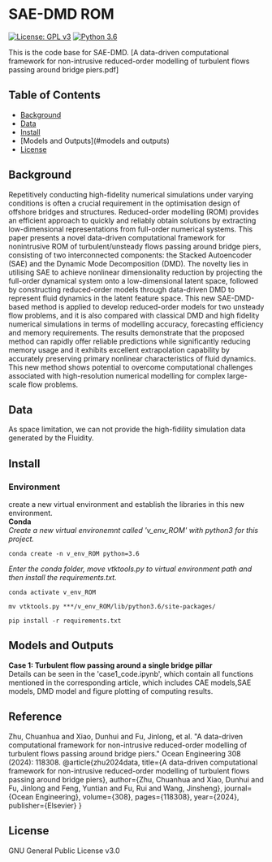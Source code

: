 # SAE-DMD ROM

[![License: GPL v3](https://img.shields.io/badge/License-GPLv3-blue.svg)](https://www.gnu.org/licenses/gpl-3.0)
[![Python 3.6](https://img.shields.io/badge/python-3.6-blue.svg)](https://www.python.org/downloads/release/python-360/)


This is the code base for SAE-DMD. [A data-driven computational framework for non-intrusive reduced-order modelling of turbulent flows passing around bridge piers.pdf]

## Table of Contents

- [Background](#background)
- [Data](#data)
- [Install](#install)
- [Models and Outputs](#models and outputs)
- [License](#license)


## Background

Repetitively conducting high-fidelity numerical simulations under varying conditions is often a crucial requirement in the optimisation design of offshore bridges and structures. Reduced-order modelling (ROM) provides an efficient approach to quickly and reliably obtain solutions by extracting low-dimensional representations from full-order numerical systems. This paper presents a novel data-driven computational framework for nonintrusive ROM of turbulent/unsteady flows passing around bridge piers, consisting of two interconnected components: the Stacked Autoencoder (SAE) and the Dynamic Mode Decomposition (DMD). The novelty lies in utilising SAE to achieve nonlinear dimensionality reduction by projecting the full-order dynamical system onto a low-dimensional latent space, followed by constructing reduced-order models through data-driven DMD to represent fluid dynamics in the latent feature space. This new SAE-DMD-based method is applied to develop
 reduced-order models for two unsteady flow problems, and it is also compared with classical DMD and high fidelity numerical simulations in terms of modelling accuracy, forecasting efficiency and memory requirements. The results demonstrate that the proposed method can rapidly offer reliable predictions while significantly reducing memory usage and it exhibits excellent extrapolation capability by accurately preserving primary nonlinear characteristics of fluid dynamics. This new method shows potential to overcome computational challenges associated with high-resolution numerical modelling for complex large-scale flow problems.

## Data
As space limitation, we can not provide the high-fidility simulation data generated by the Fluidity.

## Install
### Environment
create a new virtual environment and establish the libraries in this new environment.  
**Conda**  
*Create a new virtual environemnt called 'v_env_ROM' with python3 for this project.*
```
conda create -n v_env_ROM python=3.6
```
*Enter the conda folder, move vtktools.py to virtual environment path and then install the requirements.txt.*
```
conda activate v_env_ROM
```
```
mv vtktools.py ***/v_env_ROM/lib/python3.6/site-packages/   
```
```
pip install -r requirements.txt  
```

## Models and Outputs
**Case 1: Turbulent flow passing around a single bridge pillar**  
Details can be seen in the 'case1_code.ipynb', which contain all functions mentioned in the corresponding article, which includes CAE models,SAE models, DMD model and figure plotting of computing results.

## Reference
Zhu, Chuanhua and Xiao, Dunhui and Fu, Jinlong, et al. "A data-driven computational framework for non-intrusive reduced-order modelling of turbulent flows passing around bridge piers." Ocean Engineering 308 (2024): 118308.
@article{zhu2024data,
  title={A data-driven computational framework for non-intrusive reduced-order modelling of turbulent flows passing around bridge piers},
  author={Zhu, Chuanhua and Xiao, Dunhui and Fu, Jinlong and Feng, Yuntian and Fu, Rui and Wang, Jinsheng},
  journal={Ocean Engineering},
  volume={308},
  pages={118308},
  year={2024},
  publisher={Elsevier}
}

## License
GNU General Public License v3.0

